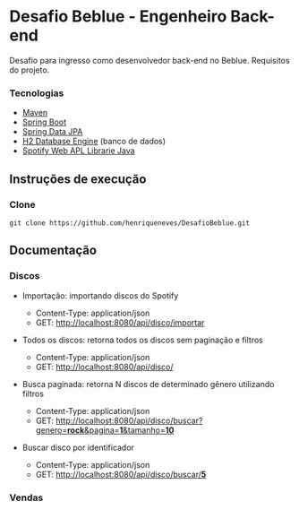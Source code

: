 # Desafio Beblue - Engenheiro Back-end

Desafio para ingresso como desenvolvedor back-end no Beblue. Requisitos do projeto.

### Tecnologias
- [Maven](https://maven.apache.org/)
- [Spring Boot](https://spring.io/projects/spring-boot)
- [Spring Data JPA](https://spring.io/projects/spring-data-jpa)
- [H2 Database Engine](https://www.h2database.com/) (banco de dados)
- [Spotify Web APL Librarie Java](https://github.com/thelinmichael/spotify-web-api-java)

## Instruções de execução

### Clone
```git clone https://github.com/henriqueneves/DesafioBeblue.git```

## Documentação

### Discos
* Importação: importando discos do Spotify
  * Content-Type: application/json
  * GET: [http://localhost:8080/api/disco/importar](http://localhost:8080/api/disco/importar)
  
* Todos os discos: retorna todos os discos sem paginação e filtros
  * Content-Type: application/json
  * GET: [http://localhost:8080/api/disco/](http://localhost:8080/api/disco/)
  
* Busca paginada: retorna N discos de determinado gênero utilizando filtros
  * Content-Type: application/json
  * GET: [http://localhost:8080/api/disco/buscar?genero=**rock**&pagina=**1**&tamanho=**10**](http://localhost:8080/api/disco/buscar?genero=rock&pagina=1&tamanho=10)
  
 * Buscar disco por identificador
   * Content-Type: application/json
   * GET: [http://localhost:8080/api/disco/buscar/**5**](http://localhost:8080/api/disco/buscar/5)
   
 ### Vendas
